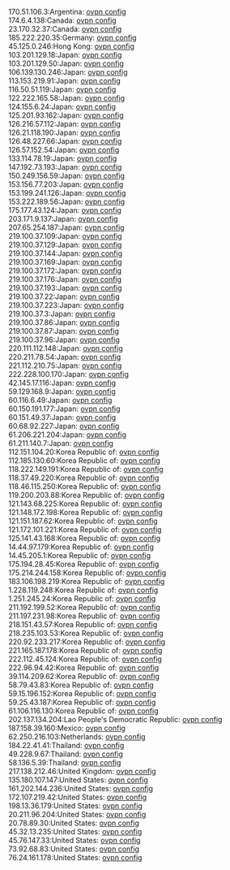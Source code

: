 170.51.106.3:Argentina: [ovpn config](vpn/170_51_106_3.ovpn)  
174.6.4.138:Canada: [ovpn config](vpn/174_6_4_138.ovpn)  
23.170.32.37:Canada: [ovpn config](vpn/23_170_32_37.ovpn)  
185.222.220.35:Germany: [ovpn config](vpn/185_222_220_35.ovpn)  
45.125.0.246:Hong Kong: [ovpn config](vpn/45_125_0_246.ovpn)  
103.201.129.18:Japan: [ovpn config](vpn/103_201_129_18.ovpn)  
103.201.129.50:Japan: [ovpn config](vpn/103_201_129_50.ovpn)  
106.139.130.246:Japan: [ovpn config](vpn/106_139_130_246.ovpn)  
113.153.219.91:Japan: [ovpn config](vpn/113_153_219_91.ovpn)  
116.50.51.119:Japan: [ovpn config](vpn/116_50_51_119.ovpn)  
122.222.165.58:Japan: [ovpn config](vpn/122_222_165_58.ovpn)  
124.155.6.24:Japan: [ovpn config](vpn/124_155_6_24.ovpn)  
125.201.93.162:Japan: [ovpn config](vpn/125_201_93_162.ovpn)  
126.216.57.112:Japan: [ovpn config](vpn/126_216_57_112.ovpn)  
126.21.118.190:Japan: [ovpn config](vpn/126_21_118_190.ovpn)  
126.48.227.66:Japan: [ovpn config](vpn/126_48_227_66.ovpn)  
126.57.152.54:Japan: [ovpn config](vpn/126_57_152_54.ovpn)  
133.114.78.19:Japan: [ovpn config](vpn/133_114_78_19.ovpn)  
147.192.73.193:Japan: [ovpn config](vpn/147_192_73_193.ovpn)  
150.249.156.59:Japan: [ovpn config](vpn/150_249_156_59.ovpn)  
153.156.77.203:Japan: [ovpn config](vpn/153_156_77_203.ovpn)  
153.199.241.126:Japan: [ovpn config](vpn/153_199_241_126.ovpn)  
153.222.189.56:Japan: [ovpn config](vpn/153_222_189_56.ovpn)  
175.177.43.124:Japan: [ovpn config](vpn/175_177_43_124.ovpn)  
203.171.9.137:Japan: [ovpn config](vpn/203_171_9_137.ovpn)  
207.65.254.187:Japan: [ovpn config](vpn/207_65_254_187.ovpn)  
219.100.37.109:Japan: [ovpn config](vpn/219_100_37_109.ovpn)  
219.100.37.129:Japan: [ovpn config](vpn/219_100_37_129.ovpn)  
219.100.37.144:Japan: [ovpn config](vpn/219_100_37_144.ovpn)  
219.100.37.169:Japan: [ovpn config](vpn/219_100_37_169.ovpn)  
219.100.37.172:Japan: [ovpn config](vpn/219_100_37_172.ovpn)  
219.100.37.176:Japan: [ovpn config](vpn/219_100_37_176.ovpn)  
219.100.37.193:Japan: [ovpn config](vpn/219_100_37_193.ovpn)  
219.100.37.22:Japan: [ovpn config](vpn/219_100_37_22.ovpn)  
219.100.37.223:Japan: [ovpn config](vpn/219_100_37_223.ovpn)  
219.100.37.3:Japan: [ovpn config](vpn/219_100_37_3.ovpn)  
219.100.37.86:Japan: [ovpn config](vpn/219_100_37_86.ovpn)  
219.100.37.87:Japan: [ovpn config](vpn/219_100_37_87.ovpn)  
219.100.37.96:Japan: [ovpn config](vpn/219_100_37_96.ovpn)  
220.111.112.148:Japan: [ovpn config](vpn/220_111_112_148.ovpn)  
220.211.78.54:Japan: [ovpn config](vpn/220_211_78_54.ovpn)  
221.112.210.75:Japan: [ovpn config](vpn/221_112_210_75.ovpn)  
222.228.100.170:Japan: [ovpn config](vpn/222_228_100_170.ovpn)  
42.145.17.116:Japan: [ovpn config](vpn/42_145_17_116.ovpn)  
59.129.168.9:Japan: [ovpn config](vpn/59_129_168_9.ovpn)  
60.116.6.49:Japan: [ovpn config](vpn/60_116_6_49.ovpn)  
60.150.191.177:Japan: [ovpn config](vpn/60_150_191_177.ovpn)  
60.151.49.37:Japan: [ovpn config](vpn/60_151_49_37.ovpn)  
60.68.92.227:Japan: [ovpn config](vpn/60_68_92_227.ovpn)  
61.206.221.204:Japan: [ovpn config](vpn/61_206_221_204.ovpn)  
61.211.140.7:Japan: [ovpn config](vpn/61_211_140_7.ovpn)  
112.151.104.20:Korea Republic of: [ovpn config](vpn/112_151_104_20.ovpn)  
112.185.130.60:Korea Republic of: [ovpn config](vpn/112_185_130_60.ovpn)  
118.222.149.191:Korea Republic of: [ovpn config](vpn/118_222_149_191.ovpn)  
118.37.49.220:Korea Republic of: [ovpn config](vpn/118_37_49_220.ovpn)  
118.46.115.250:Korea Republic of: [ovpn config](vpn/118_46_115_250.ovpn)  
119.200.203.88:Korea Republic of: [ovpn config](vpn/119_200_203_88.ovpn)  
121.143.68.225:Korea Republic of: [ovpn config](vpn/121_143_68_225.ovpn)  
121.148.172.198:Korea Republic of: [ovpn config](vpn/121_148_172_198.ovpn)  
121.151.187.62:Korea Republic of: [ovpn config](vpn/121_151_187_62.ovpn)  
121.172.101.221:Korea Republic of: [ovpn config](vpn/121_172_101_221.ovpn)  
125.141.43.168:Korea Republic of: [ovpn config](vpn/125_141_43_168.ovpn)  
14.44.97.179:Korea Republic of: [ovpn config](vpn/14_44_97_179.ovpn)  
14.45.205.1:Korea Republic of: [ovpn config](vpn/14_45_205_1.ovpn)  
175.194.28.45:Korea Republic of: [ovpn config](vpn/175_194_28_45.ovpn)  
175.214.244.158:Korea Republic of: [ovpn config](vpn/175_214_244_158.ovpn)  
183.106.198.219:Korea Republic of: [ovpn config](vpn/183_106_198_219.ovpn)  
1.228.119.248:Korea Republic of: [ovpn config](vpn/1_228_119_248.ovpn)  
1.251.245.24:Korea Republic of: [ovpn config](vpn/1_251_245_24.ovpn)  
211.192.199.52:Korea Republic of: [ovpn config](vpn/211_192_199_52.ovpn)  
211.197.231.98:Korea Republic of: [ovpn config](vpn/211_197_231_98.ovpn)  
218.151.43.57:Korea Republic of: [ovpn config](vpn/218_151_43_57.ovpn)  
218.235.103.53:Korea Republic of: [ovpn config](vpn/218_235_103_53.ovpn)  
220.92.233.217:Korea Republic of: [ovpn config](vpn/220_92_233_217.ovpn)  
221.165.187.178:Korea Republic of: [ovpn config](vpn/221_165_187_178.ovpn)  
222.112.45.124:Korea Republic of: [ovpn config](vpn/222_112_45_124.ovpn)  
222.96.94.42:Korea Republic of: [ovpn config](vpn/222_96_94_42.ovpn)  
39.114.209.62:Korea Republic of: [ovpn config](vpn/39_114_209_62.ovpn)  
58.79.43.83:Korea Republic of: [ovpn config](vpn/58_79_43_83.ovpn)  
59.15.196.152:Korea Republic of: [ovpn config](vpn/59_15_196_152.ovpn)  
59.25.43.187:Korea Republic of: [ovpn config](vpn/59_25_43_187.ovpn)  
61.106.116.130:Korea Republic of: [ovpn config](vpn/61_106_116_130.ovpn)  
202.137.134.204:Lao People's Democratic Republic: [ovpn config](vpn/202_137_134_204.ovpn)  
187.158.39.160:Mexico: [ovpn config](vpn/187_158_39_160.ovpn)  
62.250.216.103:Netherlands: [ovpn config](vpn/62_250_216_103.ovpn)  
184.22.41.41:Thailand: [ovpn config](vpn/184_22_41_41.ovpn)  
49.228.9.67:Thailand: [ovpn config](vpn/49_228_9_67.ovpn)  
58.136.5.39:Thailand: [ovpn config](vpn/58_136_5_39.ovpn)  
217.138.212.46:United Kingdom: [ovpn config](vpn/217_138_212_46.ovpn)  
135.180.107.147:United States: [ovpn config](vpn/135_180_107_147.ovpn)  
161.202.144.236:United States: [ovpn config](vpn/161_202_144_236.ovpn)  
172.107.219.42:United States: [ovpn config](vpn/172_107_219_42.ovpn)  
198.13.36.179:United States: [ovpn config](vpn/198_13_36_179.ovpn)  
20.211.96.204:United States: [ovpn config](vpn/20_211_96_204.ovpn)  
20.78.89.30:United States: [ovpn config](vpn/20_78_89_30.ovpn)  
45.32.13.235:United States: [ovpn config](vpn/45_32_13_235.ovpn)  
45.76.147.33:United States: [ovpn config](vpn/45_76_147_33.ovpn)  
73.92.68.83:United States: [ovpn config](vpn/73_92_68_83.ovpn)  
76.24.161.178:United States: [ovpn config](vpn/76_24_161_178.ovpn)  
